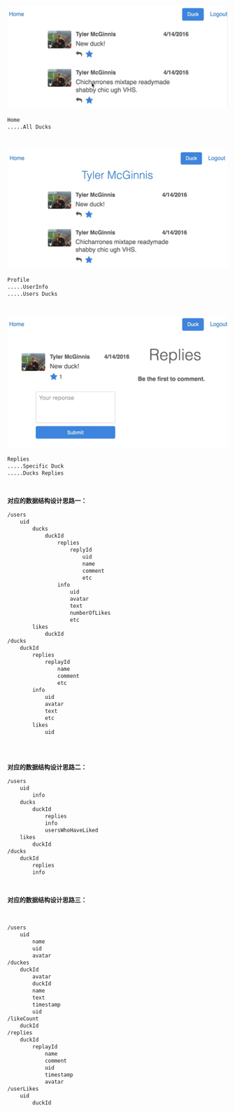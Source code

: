 ![](./imgs/1.png)

	Home
	.....All Ducks

<br>



![](./imgs/2.png)

	Profile
	.....UserInfo
	.....Users Ducks

<br>

![](./imgs/3.png)

	Replies
	.....Specific Duck
	.....Ducks Replies

<br>

**对应的数据结构设计思路一：**

	/users
		uid
			ducks
				duckId
					replies
						replyId
							uid
							name
							comment
							etc
					info
						uid
						avatar
						text
						numberOfLikes
						etc
			likes
				duckId
	/ducks
		duckId
			replies
				replayId
					name
					comment
					etc
			info
				uid
				avatar
				text
				etc
			likes
				uid

<br>

<br>

**对应的数据结构设计思路二：**

	/users
		uid
			info
		ducks
			duckId
				replies
				info
				usersWhoHaveLiked
		likes
			duckId
	/ducks
		duckId
			replies
			info
<br>

**对应的数据结构设计思路三：**

<br>

	/users
		uid
			name
			uid
			avatar
	/duckes
		duckId
			avatar
			duckId
			name
			text
			timestamp
			uid
	/likeCount
		duckId
	/replies
		duckId
			replayId
				name
				comment
				uid
				timestamp
				avatar
	/userLikes
		uid
			duckId
